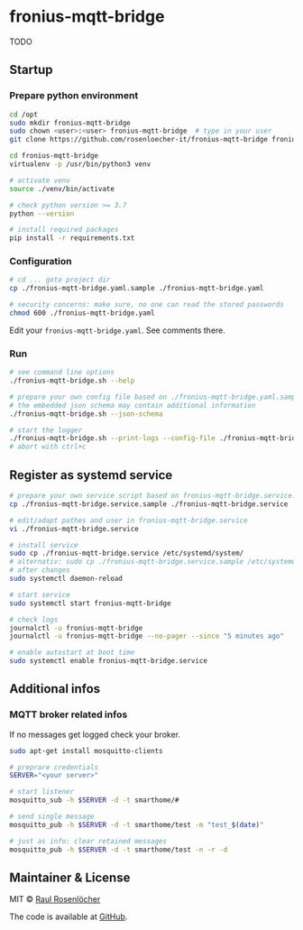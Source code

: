 # fronius-mqtt-bridge

TODO

## Startup

### Prepare python environment
```bash
cd /opt
sudo mkdir fronius-mqtt-bridge
sudo chown <user>:<user> fronius-mqtt-bridge  # type in your user
git clone https://github.com/rosenloecher-it/fronius-mqtt-bridge fronius-mqtt-bridge

cd fronius-mqtt-bridge
virtualenv -p /usr/bin/python3 venv

# activate venv
source ./venv/bin/activate

# check python version >= 3.7
python --version

# install required packages
pip install -r requirements.txt
```

### Configuration

```bash
# cd ... goto project dir
cp ./fronius-mqtt-bridge.yaml.sample ./fronius-mqtt-bridge.yaml

# security concerns: make sure, no one can read the stored passwords
chmod 600 ./fronius-mqtt-bridge.yaml
```

Edit your `fronius-mqtt-bridge.yaml`. See comments there.

### Run

```bash
# see command line options
./fronius-mqtt-bridge.sh --help

# prepare your own config file based on ./fronius-mqtt-bridge.yaml.sample
# the embedded json schema may contain additional information
./fronius-mqtt-bridge.sh --json-schema

# start the logger
./fronius-mqtt-bridge.sh --print-logs --config-file ./fronius-mqtt-bridge.yaml
# abort with ctrl+c

```

## Register as systemd service
```bash
# prepare your own service script based on fronius-mqtt-bridge.service.sample
cp ./fronius-mqtt-bridge.service.sample ./fronius-mqtt-bridge.service

# edit/adapt pathes and user in fronius-mqtt-bridge.service
vi ./fronius-mqtt-bridge.service

# install service
sudo cp ./fronius-mqtt-bridge.service /etc/systemd/system/
# alternativ: sudo cp ./fronius-mqtt-bridge.service.sample /etc/systemd/system//fronius-mqtt-bridge.service
# after changes
sudo systemctl daemon-reload

# start service
sudo systemctl start fronius-mqtt-bridge

# check logs
journalctl -u fronius-mqtt-bridge
journalctl -u fronius-mqtt-bridge --no-pager --since "5 minutes ago"

# enable autostart at boot time
sudo systemctl enable fronius-mqtt-bridge.service
```

## Additional infos

### MQTT broker related infos

If no messages get logged check your broker.
```bash
sudo apt-get install mosquitto-clients

# preprare credentials
SERVER="<your server>"

# start listener
mosquitto_sub -h $SERVER -d -t smarthome/#

# send single message
mosquitto_pub -h $SERVER -d -t smarthome/test -m "test_$(date)"

# just as info: clear retained messages
mosquitto_pub -h $SERVER -d -t smarthome/test -n -r -d
```

## Maintainer & License

MIT © [Raul Rosenlöcher](https://github.com/rosenloecher-it)

The code is available at [GitHub][home].

[home]: https://github.com/rosenloecher-it/fronius-mqtt-bridge
